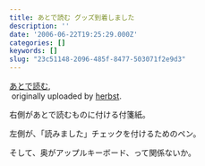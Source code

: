 ```yaml
---
title: あとで読む グッズ到着しました
description: ''
date: '2006-06-22T19:25:29.000Z'
categories: []
keywords: []
slug: "23c51148-2096-485f-8477-503071f2e9d3"
---
```

[あとで読む](http://www.flickr.com/photos/beyondmywish/171550186/),  
 originally uploaded by [herbst](http://www.flickr.com/people/beyondmywish/).

右側があとで読むものに付ける付箋紙。  
  
左側が、「読みました」チェックを付けるためのペン。  
  
  
  
そして、奥がアップルキーボード、って関係ないか。